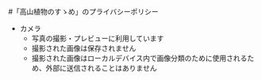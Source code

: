 
#「高山植物のすゝめ」のプライバシーポリシー

* カメラ
	* 写真の撮影・プレビューに利用しています
	* 撮影された画像は保存されません
	* 撮影された画像はローカルデバイス内で画像分類のために使用されるため、外部に送信されることはありません

